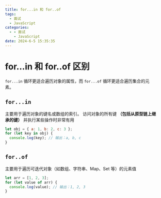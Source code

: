 ```yaml
---
title: for...in 和 for..of
tags:
  - 面试
  - JavaScript
categories:
  - - 面试
    - JavaScript
date: 2024-6-5 15:35:35
---
```


<!-- @format -->

# for...in 和 for..of 区别

`for...in` 循环更适合遍历对象的属性，而 `for...of` 循环更适合遍历集合的元素。

## `for...in`

主要用于遍历对象的键名或数组的索引。
访问对象的所有键 **（包括从原型链上继承的键）** 并执行某些操作时非常有用

```js
let obj = { a: 1, b: 2, c: 3 };
for (let key in obj) {
  console.log(key); // 输出：a, b, c
}
```

## `for..of`

主要用于遍历可迭代对象（如数组、字符串、Map、Set 等）的元素值

```js
let arr = [1, 2, 3];
for (let value of arr) {
  console.log(value); // 输出：1, 2, 3
}
```
